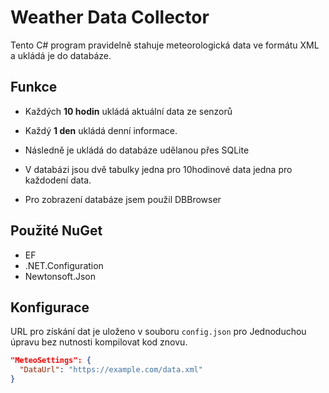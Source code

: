 # Weather Data Collector

Tento C# program pravidelně stahuje meteorologická data ve formátu XML a ukládá je do databáze.

## Funkce

- Každých **10 hodin** ukládá aktuální data ze senzorů 
- Každý **1 den** ukládá denní informace.
  
- Následně je ukládá do databáze udělanou přes SQLite
- V databázi jsou dvě tabulky jedna pro 10hodinové data jedna pro každodení data.
- Pro zobrazení databáze jsem použil DBBrowser
  
## Použité NuGet
- EF 
- .NET.Configuration
- Newtonsoft.Json

## Konfigurace

URL pro získání dat je uloženo v souboru `config.json` pro Jednoduchou úpravu bez nutnosti kompilovat kod znovu.

```json
"MeteoSettings": {
  "DataUrl": "https://example.com/data.xml"
}
